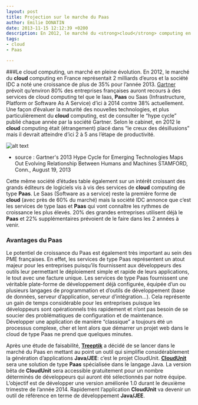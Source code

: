 ```yaml
---
layout: post
title: Projection sur le marche du Paas
author: Emilie DONATIN
date: 2013-11-15 12:12:39 +0200
description: En 2012, le marché du <strong>cloud</strong> computing en France représentait 2 milliards d’euros et la société IDC a noté une croissance de plus de 35% pour l’année 2013. Gartner prévoit qu’environ 80% des entreprises françaises auront recours à des services de cloud computing tel que le Iaas, <strong>Paas</strong> ou Saas (Infrastructure, Platform or Software As A Service) d’ici à 2014 contre 38% actuellement.
tags:
- cloud
- Paas

---
```


###Le cloud computing, un marché en pleine évolution. 
En 2012, le marché du **cloud** computing en France représentait 2 milliards d’euros et la société IDC a noté une croissance de plus de 35% pour l’année 2013. [Gartner](http://www.gartner.com/technology/home.jsp) prévoit qu’environ 80% des entreprises françaises auront recours à des services de cloud computing tel que le Iaas, **Paas** ou Saas (Infrastructure, Platform or Software As A Service) d’ici à 2014 contre 38% actuellement. Une façon d’évaluer la maturité des nouvelles technologies, et plus particulièrement du **cloud** computing, est de consulter le “hype cycle” publié chaque année par la société Gartner. Selon le cabinet, en 2012 le **cloud** computing était (étrangement) placé dans “le creux des désillusions” mais il devrait atteindre d’ici 2 à 5 ans l’étape de productivité.  

![alt text](http://na1.www.gartner.com/imagesrv/newsroom/images/hype-cycle-pr.png "Hype cycle")
* source : Gartner's 2013 Hype Cycle for Emerging Technologies Maps Out Evolving Relationship Between Humans and Machines STAMFORD, Conn., August 19, 2013




Cette même société d’études table également sur un intérêt croissant des grands éditeurs de logiciels vis à vis des services de **cloud** computing de type **Paas**. Le Saas (Software as a service) reste la première forme de **cloud** (avec près de 60% du marché) mais la société IDC annonce que c’est les services de type Iaas et **Paas** qui vont connaître les rythmes de croissance les plus élevés. 20% des grandes entreprises utilisent déjà le **Paas** et 22% supplémentaires prévoient de le faire dans les 2 années à venir. 

### Avantages du Paas

Le potentiel de croissance du Paas est également très important au sein des PME françaises. En effet, les services de type Paas représentent un atout majeur pour les entreprises puisqu’ils fournissent aux développeurs des outils leur permettant le déploiement simple et rapide de leurs applications, le tout avec une facture unique. Les services de type Paas fournissent une véritable plate-forme de développement déjà configurée, équipée d’un ou plusieurs langages de programmation et d’outils de développement (base de données, serveur d’application, serveur d’intégration…). Cela représente un gain de temps considérable pour les entreprises puisque les développeurs sont opérationnels très rapidement et n’ont pas besoin de se soucier des problématiques de configuration et de maintenance. Développer une application de manière “classique” a toujours été un processus complexe, cher et lent alors que démarrer un projet web dans le cloud de type Paas ne prend que quelques minutes. 

Après une étude de faisabilité, **[Treeptik](http://treeptik.fr/)** a décidé de se lancer dans le marché du Paas en mettant au point un outil qui simplifie considérablement la génération d’applications **Java/JEE**: c’est le projet CloudUnit. **[CloudUnit](http://cloudunit.fr)** sera une solution de type **Paas** spécialisée dans le langage Java. La version bêta de **CloudUnit** sera accessible gratuitement pour un nombre déterminés de développeurs qui auront été sélectionnés par notre équipe. L’objectif est  de développer une version améliorée 1.0 durant le deuxième trimestre de l’année 2014. Rapidement l’application **CloudUnit** va devenir un outil de référence en terme de développement **Java/JEE**.
